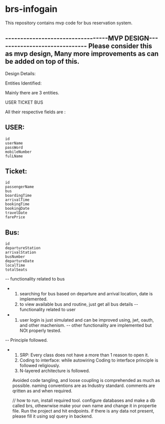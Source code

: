 # brs-infogain
This repository contains mvp code for bus reservation system.



----------------------------------MVP DESIGN------------------------------
Please consider this as mvp design, Many more improvements as can be added on top of this.
-------------------------------------------------------------------------------------------


Design Details:


Entities Identified:

Mainly there are 3 entities.

USER
TICKET
BUS

All their respective fields are :

##  USER: 
    id
    userName
    passWord
    mobileNumber
    fulLName
##  Ticket:
    id 
    passengerName 
    bus 
    boardingTime 
    arrivalTime 
    bookingTime 
    bookingDate
    travelDate 
    farePrice 
##  Bus:
    id
    departureStation
    arrivalStation
    busNumber
    departureDate
    localTime
    totalSeats
-- functionality related to bus
- 1. searching for bus based on departure and arrival location, date is implemented.
  2. to view available bus and routine, just get all bus details
-- functionality related to user
- 1. user login is just simulated and can be improved using, jwt, oauth, and other machenism.
-- other functionality are implemented but NOt properly tested.

-- Principle followed.
- 1. SRP: Every class does not have a more than 1 reason to open it.
  2. Coding to interface: while autowiring Coding to interface principle is followed religiously.
  3. N-layered architecture is followed.


  Avoided code tangling, and loose coupling is comprehended as much as possible.
  naming conventions are as Industry standard.
  comments are qritten as and when required.



  // how to run,
  install required tool. 
  configure databases and make a db called brs, othewrwise make your own name and change it in propertie file.
  Run the project and hit endpoints.
  if there is any data not present, please fill it using sql query in backend.

  
